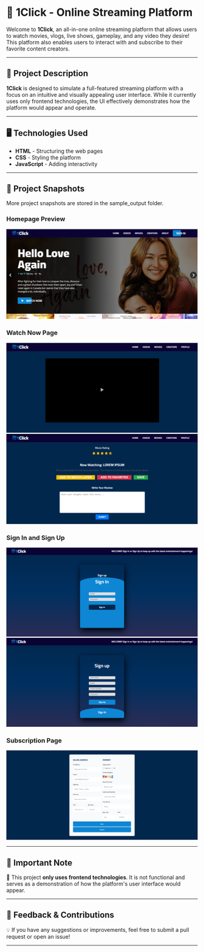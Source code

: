 # 🎥 1Click - Online Streaming Platform

Welcome to **1Click**, an all-in-one online streaming platform that allows users to watch movies, vlogs, live shows, gameplay, and any video they desire! This platform also enables users to interact with and subscribe to their favorite content creators.

---

## 📝 Project Description
**1Click** is designed to simulate a full-featured streaming platform with a focus on an intuitive and visually appealing user interface. While it currently uses only frontend technologies, the UI effectively demonstrates how the platform would appear and operate.

---

## 🖥️ Technologies Used
- **HTML** - Structuring the web pages
- **CSS** - Styling the platform
- **JavaScript** - Adding interactivity

---

## 📸 Project Snapshots
More project snapshots are stored in the sample_output folder.
### Homepage Preview
![Homepage Preview](sample_output/sample1.png)

### Watch Now Page
![Watch Now Page 1](sample_output/watch1.png)
![Watch Now Page 2](sample_output/watch2.png)

### Sign In and Sign Up
![Sign In](sample_output/sample10.png)
![Sign Up](sample_output/sample9.png)

### Subscription Page
![Subscription Page](sample_output/payment.png)

---

## 🚧 Important Note
🔴 This project **only uses frontend technologies**. It is not functional and serves as a demonstration of how the platform's user interface would appear.

---

## 📢 Feedback & Contributions
💡 If you have any suggestions or improvements, feel free to submit a pull request or open an issue!

---





